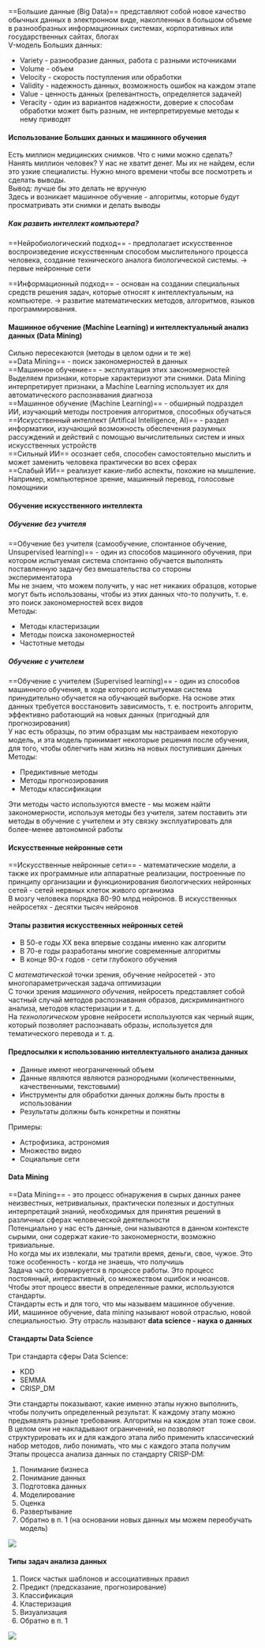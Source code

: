 ==Большие данные (Big Data)== представляют собой новое качество обычных данных в электронном виде, накопленных в большом объеме в разнообразных информационных системах, корпоративных или государственных сайтах, блогах  
V-модель Больших данных:
- Variety - разнообразие данных, работа с разными источниками
- Volume - объем
- Velocity - скорость поступления или обработки
- Validity - надежность данных, возможность ошибок на каждом этапе
- Value - ценность данных (релевантность, определяется задачей)
- Veracity - один из вариантов надежности, доверие к способам обработки может быть разным, не интерпретируемые методы к нему приводят 
#### Использование Больших данных и машинного обучения

Есть миллион медицинских снимков. Что с ними можно сделать?  
Нанять миллион человек? У нас не хватит денег. Мы их не найдем, если это узкие специалисты. Нужно много времени чтобы все посмотреть и сделать выводы.  
Вывод: лучше бы это делать не вручную  
Здесь и возникает машинное обучение - алгоритмы, которые будут просматривать эти снимки и делать выводы
##### Как развить интеллект компьютера?

==Нейробиологический подход== - предполагает искусственное воспроизведение искусственным способом мыслительного процесса человека, создание технического аналога биологической системы. -> первые нейронные сети

==Информационный подход== - основан на создании специальных средств решения задач, которые относят к интеллектуальным, на компьютере. -> развитие математических методов, алгоритмов, языков программирования.
#### Машинное обучение (Machine Learning) и интеллектуальный анализ данных (Data Mining)

Сильно пересекаются (методы в целом одни и те же)  
==Data Mining== - поиск закономерностей в данных  
==Машинное обучение== - эксплуатация этих закономерностей  
Выделяем признаки, которые характеризуют эти снимки. Data Mining интерпретирует признаки, а Machine Learning использует их для автоматического распознавания диагноза  
==Машинное обучение (Machine Learning)== - обширный подраздел ИИ, изучающий методы построения алгоритмов, способных обучаться  
==Искусственный интеллект (Artifical Intelligence, AI)== - раздел информатики, изучающий возможность обеспечения разумных рассуждений и действий с помощью вычислительных систем и иных искусственных устройств  
==Сильный ИИ== осознает себя, способен самостоятельно мыслить и может заменить человека практически во всех сферах  
==Слабый ИИ== реализует какие-либо аспекты, похожие на мышление. Например, компьютерное зрение, машинный перевод, голосовые помощники  
#### Обучение искусственного интеллекта
##### Обучение без учителя
==Обучение без учителя (самообучение, спонтанное обучение, Unsupervised learning)== - один из способов машинного обучения, при котором испытуемая система спонтанно обучается выполнять поставленную задачу без вмешательства со стороны экспериментатора  
Мы не знаем, что можем получить, у нас нет никаких образцов, которые могут быть использованы, чтобы из этих данных что-то получить, т. е. это поиск закономерностей всех видов  
Методы:
- Методы кластеризации
- Методы поиска закономерностей
- Частотные методы
##### Обучение с учителем
==Обучение с учителем (Supervised learning)== - один из способов машинного обучения, в ходе которого испытуемая система принудительно обучается на обучающей выборке. На основе этих данных требуется восстановить зависимость, т. е. построить алгоритм, эффективно работающий на новых данных (пригодный для прогнозирования)  
У нас есть образцы, по этим образцам мы настраиваем некоторую модель, и эта модель принимает некоторые решения после обучения, для того, чтобы облегчить нам жизнь на новых поступивших данных  
Методы:
- Предиктивные методы
- Методы прогнозирования
- Методы классификации

Эти методы часто используются вместе - мы можем найти закономерности, используя методы без учителя, затем поставить эти методы в обучение с учителем и эту связку эксплуатировать для более-менее автономной работы
#### Искусственные нейронные сети

==Искусственные нейронные сети== - математические модели, а также их программные или аппаратные реализации, построенные по принципу организации и функционирования биологических нейронных сетей - сетей нервных клеток живого организма  
В мозгу человека порядка 80-90 млрд нейронов. В искусственных нейросетях - десятки тысяч нейронов
#### Этапы развития искусственных нейронных сетей

- В 50-е годы XX века впервые созданы именно как алгоритм
- В 70-е годы разработаны многие современные алгоритмы
- В конце 90-х годов - сети глубокого обучения  
  
С *математической* точки зрения, обучение нейросетей - это многопараметрическая задача оптимизации  
С точки зрения *машинного обучения*, нейросеть представляет собой частный случай методов распознавания образов, дискриминантного анализа, методов кластеризации и т. д.  
На *технологическом* уровне нейросети используются как черный ящик, который позволяет распознавать образы, используется для тематического перевода и т. д.
#### Предпосылки к использованию интеллектуального анализа данных

- Данные имеют неограниченный объем
- Данные являются являются разнородными (количественными, качественными, текстовыми)
- Инструменты для обработки данных должны быть просты в использовании
- Результаты должны быть конкретны и понятны  
  
Примеры:
- Астрофизика, астрономия
- Множество видео
- Социальные сети
#### Data Mining

==Data Mining== - это процесс обнаружения в сырых данных ранее неизвестных, нетривиальных, практически полезных и доступных интерпретаций знаний, необходимых для принятия решений в различных сферах человеческой деятельности  
Потенциально у нас есть данные, они называются в данном контексте сырыми, они содержат какие-то закономерности, возможно тривиальные.  
Но когда мы их извлекали, мы тратили время, деньги, свое, чужое. Это тоже особенность - когда не знаешь, что получишь  
Задача часто формируется в процессе работы. Это процесс постоянный, интерактивный, со множеством ошибок и нюансов.  
Чтобы этот процесс ввести в определенные рамки, используются стандарты.  
Стандарты есть и для того, что мы называем машинное обучение.  
ИИ, машинное обучение, data mining называют новой отраслью, новой специальностью. Эту отрасль называют **data science - наука о данных**
#### Стандарты Data Science

Три стандарта сферы Data Science:
- KDD
- SEMMA
- CRISP_DM  

Эти стандарты показывают, какие именно этапы нужно выполнить, чтобы получить определенный результат. К каждому этапу можно предъявлять разные требования. Алгоритмы на каждом этап тоже свои. В целом они не накладывают ограничений, но позволяют структурировать их и для каждого этапа либо применить классический набор методов, либо понимать, что мы с каждого этапа получим  
Этапы процесса анализа данных по стандарту CRISP-DM:
1. Понимание бизнеса
2. Понимание данных
3. Подготовка данных
4. Моделирование
5. Оценка
6. Развертывание
7. Обратно в п. 1 (на основании новых данных мы можем переобучать модель)  

![](Excalidraw/01_01.%20Этапы%20процесса%20анализа%20данных%20по%20стандарту%20CRISP-DM.png)  
#### Типы задач анализа данных

1. Поиск частых шаблонов и ассоциативных правил
2. Предикт (предсказание, прогнозирование)
3. Классификация
4. Кластеризация
5. Визуализация
6. Обратно в п. 1  

![](Excalidraw/01_02.%20Типы%20задач%20анализа%20данных.png)
